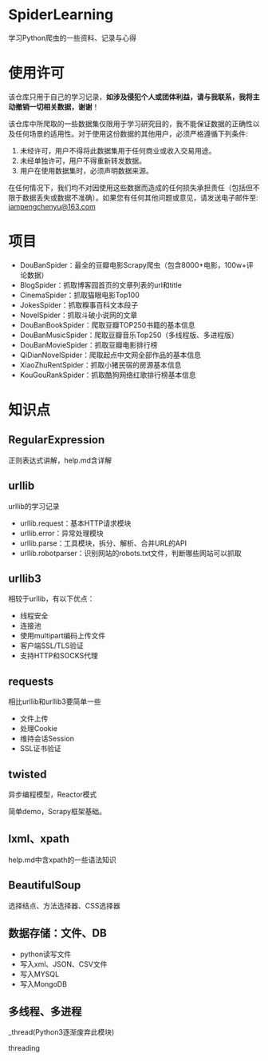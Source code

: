 # SpiderLearning

学习Python爬虫的一些资料、记录与心得

# 使用许可

该仓库只用于自己的学习记录，**如涉及侵犯个人或团体利益，请与我联系，我将主动撤销一切相关数据，谢谢**！

该仓库中所爬取的一些数据集仅限用于学习研究目的，我不能保证数据的正确性以及任何场景的适用性。对于使用这份数据的其他用户，必须严格遵循下列条件:

1. 未经许可，用户不得将此数据集用于任何商业或收入交易用途。
2. 未经单独许可，用户不得重新转发数据。
3. 用户在使用数据集时，必须声明数据来源。

在任何情况下，我们均不对因使用这些数据而造成的任何损失承担责任（包括但不限于数据丢失或数据不准确）。如果您有任何其他问题或意见，请发送电子邮件至: iampengchenyu@163.com



# 项目

- DouBanSpider：最全的豆瓣电影Scrapy爬虫（包含8000+电影，100w+评论数据）
- BlogSpider：抓取博客园首页的文章列表的url和title
- CinemaSpider：抓取猫眼电影Top100
- JokesSpider：抓取糗事百科文本段子
- NovelSpider：抓取斗破小说网的文章
- DouBanBookSpider：爬取豆瓣TOP250书籍的基本信息
- DouBanMusicSpider：爬取豆瓣音乐Top250（多线程版、多进程版）
- DouBanMovieSpider：抓取豆瓣电影排行榜
- QiDianNovelSpider：爬取起点中文网全部作品的基本信息
- XiaoZhuRentSpider：抓取小猪民宿的房源基本信息
- KouGouRankSpider：抓取酷狗网络红歌排行榜基本信息



# 知识点

## RegularExpression

正则表达式讲解，help.md含详解

## urllib

urllib的学习记录

- urllib.request：基本HTTP请求模块
- urllib.error：异常处理模块
- urllib.parse：工具模块，拆分、解析、合并URL的API
- urllib.robotparser：识别网站的robots.txt文件，判断哪些网站可以抓取

## urllib3

相较于urllib，有以下优点：

- 线程安全
- 连接池
- 使用multipart编码上传文件
- 客户端SSL/TLS验证
- 支持HTTP和SOCKS代理

## requests

相比urllib和urllib3要简单一些

- 文件上传
- 处理Cookie
- 维持会话Session
- SSL证书验证

## twisted

异步编程模型，Reactor模式

简单demo，Scrapy框架基础。

## lxml、xpath

help.md中含xpath的一些语法知识

## BeautifulSoup

选择结点、方法选择器、CSS选择器

## 数据存储：文件、DB

- python读写文件
- 写入xml、JSON、CSV文件
- 写入MYSQL
- 写入MongoDB

## 多线程、多进程

_thread(Python3逐渐废弃此模块)

threading

